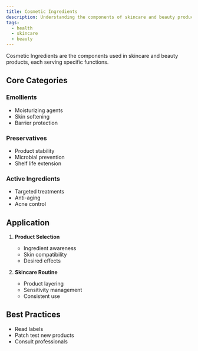 ```yaml
---
title: Cosmetic Ingredients
description: Understanding the components of skincare and beauty products
tags:
  - health
  - skincare
  - beauty
---
```


Cosmetic Ingredients are the components used in skincare and beauty products, each serving specific functions.

## Core Categories

### Emollients

- Moisturizing agents
- Skin softening
- Barrier protection

### Preservatives

- Product stability
- Microbial prevention
- Shelf life extension

### Active Ingredients

- Targeted treatments
- Anti-aging
- Acne control

## Application

1. **Product Selection**

   - Ingredient awareness
   - Skin compatibility
   - Desired effects

2. **Skincare Routine**
   - Product layering
   - Sensitivity management
   - Consistent use

## Best Practices

- Read labels
- Patch test new products
- Consult professionals
